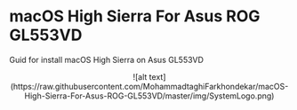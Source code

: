 # macOS High Sierra For Asus ROG GL553VD
Guid for install macOS High Sierra on Asus GL553VD 
<p align="center">
![alt text](https://raw.githubusercontent.com/MohammadtaghiFarkhondekar/macOS-High-Sierra-For-Asus-ROG-GL553VD/master/img/SystemLogo.png)
</p>
